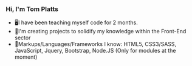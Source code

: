 ### Hi, I'm Tom Platts

<ul>
  <li>🖥️I have been teaching myself code for 2 months.
  <li>🔭I'm creating projects to solidify my knowledge within the Front-End sector
  <li>🌱Markups/Languages/Frameworks I know: HTML5, CSS3/SASS, JavaScript, Jquery, Bootstrap, Node.JS (Only for modules at the moment)
<ul>

<!--
**TPlatts04/TPlatts04** is a ✨ _special_ ✨ repository because its `README.md` (this file) appears on your GitHub profile.

Here are some ideas to get you started:

- 🔭 I’m currently working on ...
- 🌱 I’m currently learning ...
- 👯 I’m looking to collaborate on ...
- 🤔 I’m looking for help with ...
- 💬 Ask me about ...
- 📫 How to reach me: ...
- 😄 Pronouns: ...
- ⚡ Fun fact: ...
-->
